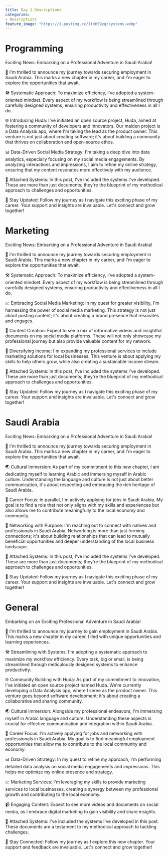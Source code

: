 ```yaml
---
title: Day 1 Descriptions
categories:
- Descriptions
feature_image: "https://i.postimg.cc/1txH59zq/systems.webp"
---
```


# Programming
Exciting News: Embarking on a Professional Adventure in Saudi Arabia!

🚀 I'm thrilled to announce my journey towards securing employment in Saudi Arabia. This marks a new chapter in my career, and I'm eager to explore the opportunities that await.

🛠️ Systematic Approach: To maximize efficiency, I've adopted a system-oriented mindset. Every aspect of my workflow is being streamlined through carefully designed systems, ensuring productivity and effectiveness in all I do.

🌐 Introducing Huda: I've initiated an open source project, Huda, aimed at fostering a community of developers and innovators. Our maiden project is a Data Analysis app, where I'm taking the lead as the product owner. This venture is not just about creating software; it's about building a community that thrives on collaboration and open-source ethos.

📊 Data-Driven Social Media Strategy: I'm taking a deep dive into data analytics, especially focusing on my social media engagements. By analyzing interactions and impressions, I aim to refine my online strategy, ensuring that my content resonates more effectively with my audience.

📑 Attached Systems: In this post, I've included the systems I've developed. These are more than just documents; they're the blueprint of my methodical approach to challenges and opportunities.

🔔 Stay Updated: Follow my journey as I navigate this exciting phase of my career. Your support and insights are invaluable. Let's connect and grow together!

# Marketing
Exciting News: Embarking on a Professional Adventure in Saudi Arabia!

🚀 I'm thrilled to announce my journey towards securing employment in Saudi Arabia. This marks a new chapter in my career, and I'm eager to explore the opportunities that await.

🛠️ Systematic Approach: To maximize efficiency, I've adopted a system-oriented mindset. Every aspect of my workflow is being streamlined through carefully designed systems, ensuring productivity and effectiveness in all I do.

📈 Embracing Social Media Marketing: In my quest for greater visibility, I'm harnessing the power of social media marketing. This strategy is not just about posting content; it's about creating a brand presence that resonates and engages.

🎥 Content Creation: Expect to see a mix of informative videos and insightful documents on my social media platforms. These will not only showcase my professional journey but also provide valuable content for my network.

💼 Diversifying Income: I'm expanding my professional services to include marketing solutions for local businesses. This venture is about applying my skills to help others grow, while also creating a sustainable income stream.

📑 Attached Systems: In this post, I've included the systems I've developed. These are more than just documents; they're the blueprint of my methodical approach to challenges and opportunities.

🔔 Stay Updated: Follow my journey as I navigate this exciting phase of my career. Your support and insights are invaluable. Let's connect and grow together!

# Saudi Arabia
Exciting News: Embarking on a Professional Adventure in Saudi Arabia!

🚀 I'm thrilled to announce my journey towards securing employment in Saudi Arabia. This marks a new chapter in my career, and I'm eager to explore the opportunities that await.

🌏 Cultural Immersion: As part of my commitment to this new chapter, I am dedicating myself to learning Arabic and immersing myself in Arabic culture. Understanding the language and culture is not just about better communication, it's about respecting and embracing the rich heritage of Saudi Arabia.

📝 Career Focus: In parallel, I'm actively applying for jobs in Saudi Arabia. My goal is to find a role that not only aligns with my skills and experiences but also allows me to contribute meaningfully to the local economy and community.

🤝 Networking with Purpose: I'm reaching out to connect with natives and professionals in Saudi Arabia. Networking is more than just forming connections; it's about building relationships that can lead to mutually beneficial opportunities and deeper understanding of the local business landscape.

📑 Attached Systems: In this post, I've included the systems I've developed. These are more than just documents; they're the blueprint of my methodical approach to challenges and opportunities.

🔔 Stay Updated: Follow my journey as I navigate this exciting phase of my career. Your support and insights are invaluable. Let's connect and grow together!


# General
Embarking on an Exciting Professional Adventure in Saudi Arabia!

🚀 I'm thrilled to announce my journey to gain employment in Saudi Arabia. This marks a new chapter in my career, filled with unique opportunities and learning experiences.

🛠️ Streamlining with Systems: I'm adopting a systematic approach to maximize my workflow efficiency. Every task, big or small, is being streamlined through meticulously designed systems to enhance productivity.

🌐 Community Building with Huda: As part of my commitment to innovation, I've initiated an open source project named Huda. We're currently developing a Data Analysis app, where I serve as the product owner. This venture goes beyond software development; it's about creating a collaborative and sharing community.

🌏 Cultural Immersion: Alongside my professional endeavors, I'm immersing myself in Arabic language and culture. Understanding these aspects is crucial for effective communication and integration within Saudi Arabia.

📝 Career Focus: I'm actively applying for jobs and networking with professionals in Saudi Arabia. My goal is to find meaningful employment opportunities that allow me to contribute to the local community and economy.

📊 Data-Driven Strategy: In my quest to refine my approach, I'm performing detailed data analysis on social media engagements and impressions. This helps me optimize my online presence and strategy.

📈 Marketing Services: I'm leveraging my skills to provide marketing services to local businesses, creating a synergy between my professional growth and contributing to the local economy.

📹 Engaging Content: Expect to see more videos and documents on social media, as I embrace digital marketing to gain visibility and share insights.

📑 Attached Systems: I've included the systems I've developed in this post. These documents are a testament to my methodical approach to tackling challenges.

🔔 Stay Connected: Follow my journey as I explore this new chapter. Your support and feedback are invaluable. Let's connect and grow together!
